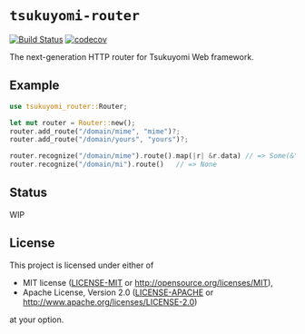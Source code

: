# `tsukuyomi-router`

[![Build Status](https://dev.azure.com/tsukuyomi-rs/tsukuyomi-router/_apis/build/status/tsukuyomi-rs.tsukuyomi-router?branchName=master)](https://dev.azure.com/tsukuyomi-rs/tsukuyomi-router/_build/latest?definitionId=2&branchName=master)
[![codecov](https://codecov.io/gh/tsukuyomi-rs/tsukuyomi-router/branch/master/graph/badge.svg)](https://codecov.io/gh/tsukuyomi-rs/tsukuyomi-router)

The next-generation HTTP router for Tsukuyomi Web framework.

## Example

```rust
use tsukuyomi_router::Router;

let mut router = Router::new();
router.add_route("/domain/mime", "mime")?;
router.add_route("/domain/yours", "yours")?;

router.recognize("/domain/mime").route().map(|r| &r.data) // => Some(&"mime")
router.recognize("/domain/mi").route()   // => None
```

## Status
WIP

## License

This project is licensed under either of

* MIT license ([LICENSE-MIT](LICENSE-MIT) or http://opensource.org/licenses/MIT),
* Apache License, Version 2.0 ([LICENSE-APACHE](LICENSE-APACHE) or http://www.apache.org/licenses/LICENSE-2.0)

at your option.
